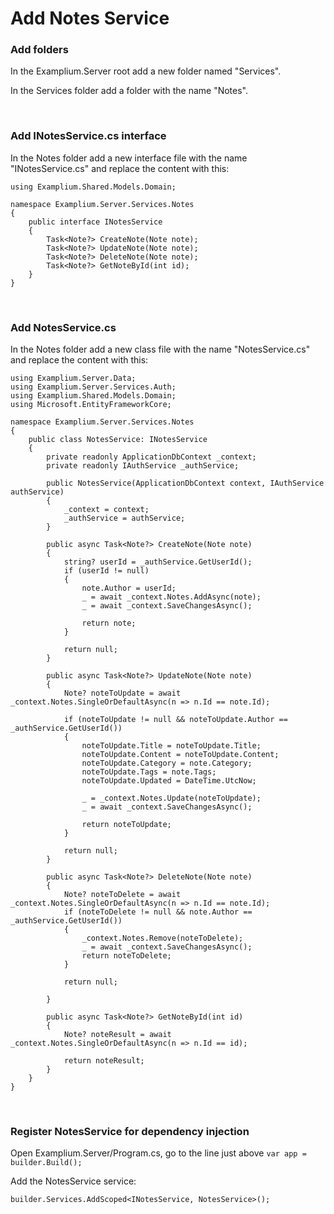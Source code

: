 # Add Notes Service

### Add folders

In the Examplium.Server root add a new folder named "Services".

In the Services folder add a folder with the name "Notes".

<br/>

### Add INotesService.cs interface

In the Notes folder add a new interface file with the name "INotesService.cs" and replace the content with this:
```
using Examplium.Shared.Models.Domain;

namespace Examplium.Server.Services.Notes
{
    public interface INotesService
    {
        Task<Note?> CreateNote(Note note);
        Task<Note?> UpdateNote(Note note);
        Task<Note?> DeleteNote(Note note);
        Task<Note?> GetNoteById(int id);
    }
}
```

<br/>

### Add NotesService.cs
In the Notes folder add a new class file with the name "NotesService.cs" and replace the content with this:
```
using Examplium.Server.Data;
using Examplium.Server.Services.Auth;
using Examplium.Shared.Models.Domain;
using Microsoft.EntityFrameworkCore;

namespace Examplium.Server.Services.Notes
{
    public class NotesService: INotesService
    {
        private readonly ApplicationDbContext _context;
        private readonly IAuthService _authService;

        public NotesService(ApplicationDbContext context, IAuthService authService)
        {
            _context = context;
            _authService = authService;
        }

        public async Task<Note?> CreateNote(Note note)
        {
            string? userId = _authService.GetUserId();
            if (userId != null)
            {
                note.Author = userId;
                _ = await _context.Notes.AddAsync(note);
                _ = await _context.SaveChangesAsync();

                return note;
            }

            return null;
        }

        public async Task<Note?> UpdateNote(Note note)
        {
            Note? noteToUpdate = await _context.Notes.SingleOrDefaultAsync(n => n.Id == note.Id);

            if (noteToUpdate != null && noteToUpdate.Author == _authService.GetUserId())
            {
                noteToUpdate.Title = noteToUpdate.Title;
                noteToUpdate.Content = noteToUpdate.Content;
                noteToUpdate.Category = note.Category;
                noteToUpdate.Tags = note.Tags;
                noteToUpdate.Updated = DateTime.UtcNow;

                _ = _context.Notes.Update(noteToUpdate);
                _ = await _context.SaveChangesAsync();

                return noteToUpdate;
            }

            return null;
        }

        public async Task<Note?> DeleteNote(Note note)
        {
            Note? noteToDelete = await _context.Notes.SingleOrDefaultAsync(n => n.Id == note.Id);
            if (noteToDelete != null && note.Author == _authService.GetUserId())
            {
                _context.Notes.Remove(noteToDelete);
                _ = await _context.SaveChangesAsync();
                return noteToDelete;
            }

            return null;

        }

        public async Task<Note?> GetNoteById(int id)
        {
            Note? noteResult = await _context.Notes.SingleOrDefaultAsync(n => n.Id == id);

            return noteResult;
        }
    }
}
```
<br/>

### Register NotesService for dependency injection

Open Examplium.Server/Program.cs, go to the line just above `var app = builder.Build();` 

Add the NotesService service:
```
builder.Services.AddScoped<INotesService, NotesService>();
```

<br/>

